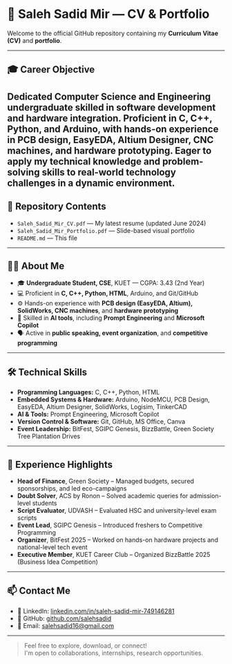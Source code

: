 # 💼 Saleh Sadid Mir — CV & Portfolio

Welcome to the official GitHub repository containing my **Curriculum Vitae (CV)** and **portfolio**.  

---
## 🎓 Career Objective

Dedicated Computer Science and Engineering undergraduate skilled in software development and hardware integration. Proficient in C, C++, Python, and Arduino, with hands-on experience in PCB design, EasyEDA, Altium Designer, CNC machines, and hardware prototyping. Eager to apply my technical knowledge and problem-solving skills to real-world technology challenges in a dynamic environment.
---

## 📂 Repository Contents

- `Saleh_Sadid_Mir_CV.pdf` — My latest resume (updated June 2024)
- `Saleh_Sadid_Mir_Portfolio.pdf` — Slide-based visual portfolio 
- `README.md` — This file

---

## 👨‍💻 About Me

- 🎓 **Undergraduate Student, CSE**, KUET — CGPA: 3.43 (2nd Year)  
- 💻 Proficient in **C, C++, Python, HTML**, Arduino, and Git/GitHub  
- ⚙️ Hands-on experience with **PCB design (EasyEDA, Altium), SolidWorks, CNC machines**, and **hardware prototyping**  
- 🧠 Skilled in **AI tools**, including **Prompt Engineering** and **Microsoft Copilot**  
- 🗣 Active in **public speaking, event organization**, and **competitive programming**

---

## 🛠 Technical Skills

- **Programming Languages:** C, C++, Python, HTML  
- **Embedded Systems & Hardware:** Arduino, NodeMCU, PCB Design, EasyEDA, Altium Designer, SolidWorks, Logisim, TinkerCAD  
- **AI & Tools:** Prompt Engineering, Microsoft Copilot  
- **Version Control & Software:** Git, GitHub, MS Office, Canva  
- **Event Leadership:** BitFest, SGIPC Genesis, BizzBattle, Green Society Tree Plantation Drives

---

## 🧩 Experience Highlights

- **Head of Finance**, Green Society – Managed budgets, secured sponsorships, and led eco-campaigns  
- **Doubt Solver**, ACS by Ronon – Solved academic queries for admission-level students  
- **Script Evaluator**, UDVASH – Evaluated HSC and university-level exam scripts  
- **Event Lead**, SGIPC Genesis – Introduced freshers to Competitive Programming  
- **Organizer**, BitFest 2025 – Worked on hands-on hardware projects and national-level tech event  
- **Executive Member**, KUET Career Club – Organized BizzBattle 2025 (Business Idea Competition)

---

## 📫 Contact Me

- 🔗 LinkedIn: [linkedin.com/in/saleh-sadid-mir-749146281](https://linkedin.com/in/saleh-sadid-mir-749146281)  
- 🐙 GitHub: [github.com/salehsadid](https://github.com/salehsadid)  
- 📧 Email: salehsadid16@gmail.com  

---

> Feel free to explore, download, or connect!  
> I'm open to collaborations, internships, research opportunities.


